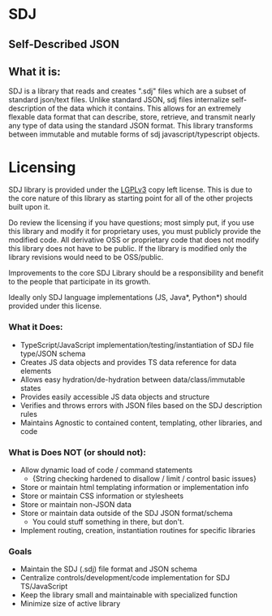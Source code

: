 # SDJ 
## Self-Described JSON

## What it is:
SDJ is a library that reads and creates ".sdj" files which are a subset of standard json/text files. 
Unlike standard JSON, sdj files internalize self-description of the data which it contains.
This allows for an extremely flexable data format that can describe, store, retrieve, and transmit nearly any type of data using the standard JSON format.
This library transforms between immutable and mutable forms of sdj javascript/typescript objects.


# Licensing
SDJ library is provided under the [LGPLv3](https://www.gnu.org/licenses/lgpl-3.0.en.html) copy left license.
This is due to the core nature of this library as starting point for all of the other projects built upon it.

Do review the licensing if you have questions; most simply put, if you use this library and modify it for
proprietary uses, you must publicly provide the modified code. All derivative OSS or proprietary code that does
not modify this library does not have to be public. If the library is modified only the library revisions would need to be OSS/public. 

Improvements to the core SDJ Library should be a responsibility and benefit to the people that participate in its growth.

Ideally only SDJ language implementations (JS, Java*, Python*) should provided under this license.


### What it Does:

- TypeScript/JavaScript implementation/testing/instantiation of SDJ file type/JSON schema
- Creates JS data objects and provides TS data reference for data elements
- Allows easy hydration/de-hydration between data/class/immutable states
- Provides easily accessible JS data objects and structure
- Verifies and throws errors with JSON files based on the SDJ description rules
- Maintains Agnostic to contained content, templating, other libraries, and code


### What is Does NOT (or should not):

- Allow dynamic load of code / command statements 
  - {String checking hardened to disallow / limit / control basic issues}
- Store or maintain html templating information or implementation info
- Store or maintain CSS information or stylesheets
- Store or maintain non-JSON data
- Store or maintain data outside of the SDJ JSON format/schema
  - You could stuff something in there, but don't.
- Implement routing, creation, instantiation routines for specific libraries

### Goals

- Maintain the SDJ (.sdj) file format and JSON schema
- Centralize controls/development/code implementation for SDJ TS/JavaScript
- Keep the library small and maintainable with specialized function
- Minimize size of active library

